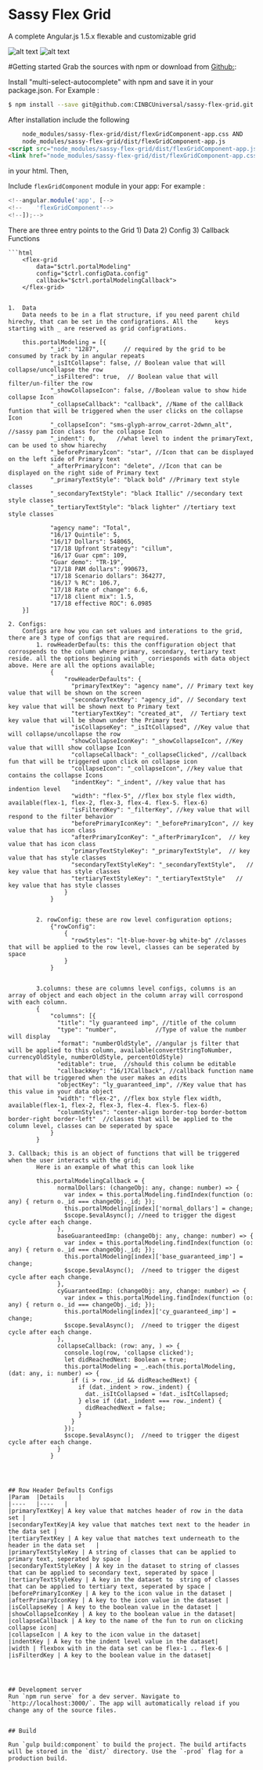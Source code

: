 
# Sassy Flex Grid
A complete Angular.js 1.5.x flexable and customizable grid

![alt text](https://github.com/CINBCUniversal/Multi-Select-Typeahead/blob/master/screen_shots/nonSelectedPlan.png)
![alt text](https://github.com/CINBCUniversal/Multi-Select-Typeahead/blob/master/screen_shots/selectedPlan.png)

#Getting started
Grab the sources with  npm or download from [Github:](git@github.com:CINBCUniversal/sassy-flex-grid.git):


Install "multi-select-autocomplete" with npm and save it in your package.json.
For Example :

```sh
$ npm install --save git@github.com:CINBCUniversal/sassy-flex-grid.git
```

After installation include the following
```html
    node_modules/sassy-flex-grid/dist/flexGridComponent-app.css AND
    node_modules/sassy-flex-grid/dist/flexGridComponent-app.js
<script src="node_modules/sassy-flex-grid/dist/flexGridComponent-app.js"></script>
<link href="node_modules/sassy-flex-grid/dist/flexGridComponent-app.css" rel="stylesheet">
```
in your html. Then,

Include `flexGridComponent` module in your app:
For example :

```javascript
<!--angular.module('app', [-->
<!--    'flexGridComponent'-->
<!--]);-->
```

 There are three entry points to the Grid
    1) Data
    2) Config
    3) Callback Functions
    
    ```html
        <flex-grid 
            data="$ctrl.portalModeling" 
            config="$ctrl.configData.config" 
            callback="$ctrl.portalModelingCallback">
        </flex-grid>

```
    
1.  Data
    Data needs to be in a flat structure, if you need parent child hirechy, that can be set in the configrations. All the     keys starting with _ are reserved as grid configrations.

    this.portalModeling = [{
            "_id": "1287",       // required by the grid to be consumed by track by in angular repeats
            "_isItCollapse": false, // Boolean value that will collapse/uncollapse the row
            "_isFiltered": true,  // Boolean value that will filter/un-filter the row
            "_showCollapseIcon": false, //Boolean value to show hide collapse Icon
            "_collapseCallback": "callback", //Name of the callBack funtion that will be triggered when the user clicks on the collapse Icon
            "_collapseIcon": "sms-glyph-arrow_carrot-2dwnn_alt", //sassy pam Icon class for the collapse Icon
            "_indent": 0,      //what level to indent the primaryText, can be used to show hiarechy
            "_beforePrimaryIcon": "star", //Icon that can be displayed on the left side of Primary text
            "_afterPrimaryIcon": "delete", //Icon that can be displayed on the right side of Primary text
            "_primaryTextStyle": "black bold" //Primary text style classes
            "_secondaryTextStyle": "black Itallic" //secondary text style classes
            "_tertiaryTextStyle": "black lighter" //tertiary text style classes
            
            "agency name": "Total", 
            "16/17 Quintile": 5,
            "16/17 Dollars": 548065,
            "17/18 Upfront Strategy": "cillum",
            "16/17 Guar cpm": 109,
            "Guar demo": "TR-19",
            "17/18 PAM dollars": 990673,
            "17/18 Scenario dollars": 364277,
            "16/17 % RC": 106.7,
            "17/18 Rate of change": 6.6,
            "17/18 client mix": 1.5,
            "17/18 effective ROC": 6.0985
    }]

2. Configs:
    Configs are how you can set values and interations to the grid, there are 3 type of configs that are required.
        1. rowHeaderDefaults: this the conffiguration object that corrospends to the column where primary, secondary, tertiary text reside. all the options begining with _ corriesponds with data object above. Here are all the options available;
            {
                "rowHeaderDefaults": {
                  "primaryTextKey": "agency name", // Primary text key value that will be shown on the screen
                  "secondaryTextKey": "agency_id", // Secondary text key value that will be shown next to Primary text
                  "tertiaryTextKey": "created_at",  // Tertiary text key value that will be shown under the Primary text
                  "isCollapseKey": "_isItCollapsed", //Key value that will collapse/uncollapse the row
                  "showCollapseIconKey": "_showCollapseIcon", //Key value that willl show collapse Icon
                  "collapseCallback": "_collapseClicked", //callback fun that will be triggered upon click on collapse icon
                  "collapseIcon": "_collapseIcon", //key value that contains the collapse Icons
                  "indentKey": "_indent", //key value that has indention level
                  "width": "flex-5", //flex box style flex width, available(flex-1, flex-2, flex-3, flex-4. flex-5. flex-6)
                  "isFilterdKey": "_filterKey", //key value that will respond to the filter behavior
                  "beforePrimaryIconKey": "_beforePrimaryIcon", // key value that has icon class
                  "afterPrimaryIconKey": "_afterPrimaryIcon",  // key value that has icon class
                  "primaryTextStyleKey": "_primaryTextStyle",  // key value that has style classes
                  "secondaryTextStyleKey": "_secondaryTextStyle",   // key value that has style classes
                  "tertiaryTextStyleKey": "_tertiaryTextStyle"   // key value that has style classes
                }
            }


        2. rowConfig: these are row level configuration options;
            {"rowConfig":
                {
                  "rowStyles": "lt-blue-hover-bg white-bg" //classes that will be applied to the row level, classes can be seperated by space
                }
            }
        
        
        3.columns: these are columns level configs, columns is an array of object and each object in the column array will corrospond with each column.
        {
            "columns": [{
              "title": "ly guaranteed imp", //title of the column
              "type": "number",           //Type of value the number will display
              "format": "numberOldStyle", //angular js filter that will be applied to this column, available(convertStringToNumber, currencyOldStyle, numberOldStyle, percentOldStyle)
              "editable": true,  //should this column be editable
              "callbackKey": "16/17Callback", //callback function name that will be triggered when the user makes an edits 
              "objectKey": "ly_guaranteed_imp", //Key value that has this value in your data object
              "width": "flex-2", //flex box style flex width, available(flex-1, flex-2, flex-3, flex-4. flex-5. flex-6)
              "columnStyles": "center-align border-top border-bottom border-right border-left"  //classes that will be applied to the column level, classes can be seperated by space
            }
        }
        
3. Callback; this is an object of functions that will be triggered when the user interacts with the grid;
        Here is an example of what this can look like

        this.portalModelingCallback = {
              normalDollars: (changeObj: any, change: number) => {
                var index = this.portalModeling.findIndex(function (o: any) { return o._id === changeObj._id; });
                this.portalModeling[index]['normal_dollars'] = change;
                $scope.$evalAsync(); //need to trigger the digest cycle after each change.
              },
              baseGuaranteedImp: (changeObj: any, change: number) => {
                var index = this.portalModeling.findIndex(function (o: any) { return o._id === changeObj._id; });
                this.portalModeling[index]['base_guaranteed_imp'] = change;
                $scope.$evalAsync();  //need to trigger the digest cycle after each change.
              },
              cyGuaranteedImp: (changeObj: any, change: number) => {
                var index = this.portalModeling.findIndex(function (o: any) { return o._id === changeObj._id; });
                this.portalModeling[index]['cy_guaranteed_imp'] = change;
                $scope.$evalAsync();  //need to trigger the digest cycle after each change.
              },
              collapseCallback: (row: any, ) => {
                console.log(row, 'collapse clicked');
                let didReachedNext: Boolean = true;
                this.portalModeling = _.each(this.portalModeling, (dat: any, i: number) => {
                  if (i > row._id && didReachedNext) {
                    if (dat._indent > row._indent) {
                      dat._isItCollapsed = !dat._isItCollapsed;
                    } else if (dat._indent === row._indent) {
                      didReachedNext = false;
                    }
                  }
                });
                $scope.$evalAsync();  //need to trigger the digest cycle after each change.
              }
            }




## Row Header Defaults Configs
|Param 	|Details   	|
|----	|----	|
|primaryTextKey| A key value that matches header of row in the data set |
|secondaryTextKey|A key value that matches text next to the header in the data set |
|tertiaryTextKey | A key value that matches text underneath to the header in the data set	|
|primaryTextStyleKey | A string of classes that can be applied to primary text, seperated by space	|
|secondaryTextStyleKey | A key in the dataset to string of classes that can be applied to secondary text, seperated by space |
|tertiaryTextStyleKey | A key in the dataset to  string of classes that can be applied to tertiary text, seperated by space |
|beforePrimaryIconKey | A key to the icon value in the dataset |
|afterPrimaryIconKey | A key to the icon value in the dataset |
|isCollapseKey | A key to the boolean value in the dataset |
|showCollapseIconKey | A key to the boolean value in the dataset|
|collapseCallback | A key to the name of the fun to run on clicking collapse icon|
|collapseIcon | A key to the icon value in the dataset|
|indentKey | A key to the indent level value in the dataset|
|width | flexbox with in the data set can be flex-1 .. flex-6 |
|isFilterdKey | A key to the boolean value in the dataset|




## Development server
Run `npm run serve` for a dev server. Navigate to `http://localhost:3000/`. The app will automatically reload if you change any of the source files.


## Build

Run `gulp build:component` to build the project. The build artifacts will be stored in the `dist/` directory. Use the `-prod` flag for a production build.

